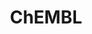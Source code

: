 ---
layout: default
bigquery: https://console.cloud.google.com/bigquery?p=patents-public-data&d=ebi_chembl&page=dataset
citation: '"The ChEMBL database in 2017." Anna Gaulton, Anne Hersey, Michał Nowotka,
  A Patrícia Bento, Jon Chambers, David Mendez, Prudence Mutowo, Francis Atkinson,
  Louisa J Bellis, Elena Cibrián-Uhalte, Mark Davies, Nathan Dedman, Anneli Karlsson,
  María Paula Magariños, John P Overington, George Papadatos, Ines Smit, Andrew R
  Leach Nucleic acids Research (2017) 45 (Database Issue), D945-D954'
contributors: European Bioinformatics Institute
cost: None
description: ChEMBL Data is a manually curated database of small molecules used in
  drug discovery, including information about existing patented drugs.
documentation: 'schema: https://www.ebi.ac.uk/chembl/db_schema


  '
last_edit: 04/05/2022, 22:43:08
location: https://console.cloud.google.com/marketplace/product/google_patents_public_datasets/chembl
maintained_by: EMBL-EBI, an outstation of European Molecular Biology Laboratory
related_publications: '

  ChEMBL: towards direct deposition of bioassay data.


  Mendez D, Gaulton A, Bento AP, Chambers J, De Veij M, Félix E, Magariños MP, Mosquera
  JF, Mutowo P, Nowotka M, Gordillo-Marañón M, Hunter F, Junco L, Mugumbate G, Rodriguez-Lopez
  M, Atkinson F, Bosc N, Radoux CJ, Segura-Cabrera A, Hersey A, Leach AR.


  — Nucleic Acids Res. 2019; 47(D1):D930-D940. doi: 10.1093/nar/gky1075

  '
schema_fields:
- sequence_md5sum
- assay_desc
- alert_name
- caloha_id
- level2
- end_position
- db_version
- formulation_id
- le
- doi
- assay_tissue
- who_name
- tid
- aromatic_rings
- standard_flag
- organism
- syn_type
- first_in_class
- bei
- tid_fixed
- psa
- full_molformula
- warning_country
- tissue_id
- full_mwt
- efo_term
- last_page
- uberon_id
- hrac_class_id
- level4_description
- data_validity_comment
- normal_range_min
- result_flag
- parent_id
- std_act_id
- ridx
- patent_no
- subgroup
- dosed_ingredient
- mc_target_name
- bao_format
- mutation
- start_position
- site_residues
- cx_logd
- level3
- cell_source_tissue
- active_molregno
- withdrawn_reason
- warning_year
- published_relation
- lle
- predbind_id
- mc_target_type
- hrac_code
- action_type
- db_source
- authors
- toid
- l2
- record_id
- protein_class_desc
- mesh_heading
- site_name
- prod_pat_id
- drug_substance_flag
- product_id
- confidence
- natural_product
- assay_source
- go_id
- route
- activity_count
- molfile
- ddd_admr
- enzyme_name
- acd_logp
- withdrawn_flag
- activity_comment
- idx
- mec_id
- status
- doc_id
- num_alerts
- warning_class
- sei
- assay_strain
- delist_flag
- stem_class
- acd_most_bpka
- cellosaurus_id
- level1
- text_value
- compd_id
- actsm_id
- l8
- target_desc
- units
- name
- compound_name
- log_id
- component_type
- upper_value
- source_domain_id
- class_level
- trade_name
- assay_test_type
- res_stem_id
- normal_range_max
- src_compound_id
- doc_type
- bto_id
- mw_freebase
- volume
- as_id
- chirality
- indref_id
- patent_expire_date
- variant_id
- withdrawn_year
- drugind_id
- parameter_type
- aidx
- clo_id
- cx_most_apka
- cell_id
- assay_tax_id
- tax_id
- usan_stem_id
- irac_class_id
- published_value
- prediction_method
- domain_id
- species_group_flag
- standard_inchi
- rtb
- comments
- l1
- stem
- substrate_record_id
- cell_name
- pathway_id
- withdrawn_class
- cell_description
- num_lipinski_ro5_violations
- definition
- src_description
- warning_description
- activity_id
- met_id
- assay_subcellular_fraction
- pref_name
- ass_cls_map_id
- qed_weighted
- cell_ontology_id
- relation
- mw_monoisotopic
- warnref_id
- company
- structure_type
- active_ingredient
- topical
- ingredient
- inorganic_flag
- indication_class
- isoform
- ddd_comment
- targrel_id
- disease_efficacy
- published_type
- parent_go_id
- homologue
- protein_class_synonym
- target_mapping
- entity_id
- acd_most_apka
- entity_type
- chembl_id
- direct_interaction
- alert_id
- stat
- approval_date
- applicant_full_name
- mol_atc_id
- class_type
- usan_substem
- assay_cell_type
- comp_class_id
- hba_lipinski
- black_box_warning
- mc_organism
- mc_target_accession
- aspect
- assay_param_id
- frac_class_id
- curation_comment
- helm_notation
- hbd
- dosage_form
- therapeutic_flag
- usan_stem
- source
- standard_relation
- standard_value
- level3_description
- related_tid
- metabolite_record_id
- hbd_lipinski
- ref_type
- ddd_id
- potential_duplicate
- updated_by
- assay_id
- confidence_score
- pathway_key
- protclasssyn_id
- molecule_type
- version
- patent_use_code
- compound_key
- targcomp_id
- accession
- protein_class_id
- parent_molregno
- assay_class_id
- qudt_units
- ap_id
- sequence
- cell_source_tax_id
- drug_product_flag
- metref_id
- relationship
- enzyme_tid
- oral
- l7
- abstract
- mechanism_comment
- patent_id
- src_short_name
- max_phase
- cidx
- standard_text_value
- last_active
- usan_year
- orig_description
- previous_company
- bao_id
- frac_code
- mechanism_of_action
- year
- max_phase_for_ind
- description
- level5
- alogp
- mesh_id
- nda_type
- domain_type
- assay_type
- domain_description
- chebi_par_id
- title
- mol_hrac_id
- target_type
- published_units
- country
- creation_date
- ddd_value
- met_conversion
- oc_id
- l4
- site_id
- canonical_smiles
- atc_code
- irac_code
- relationship_desc
- component_synonym
- domain_name
- biocomp_id
- mol_irac_id
- curated_by
- acd_logd
- drug_record_id
- cx_logp
- major_class
- journal
- parameter_value
- ref_url
- pubmed_id
- short_name
- assay_organism
- efo_id
- smarts
- polymer_flag
- priority
- smid
- num_ro5_violations
- availability_type
- l6
- sitecomp_id
- prodrug
- warning_type
- updated_on
- standard_units
- synonyms
- cx_most_bpka
- parent_type
- comp_go_id
- src_assay_id
- mol_frac_id
- mc_tax_id
- withdrawn_country
- hba
- type
- level2_description
- relationship_type
- level4
- research_stem
- usan_stem_definition
- molregno
- cell_source_organism
- selectivity_comment
- pchembl_value
- submission_date
- standard_upper_value
- parenteral
- who_extra
- path
- molsyn_id
- component_id
- rgid
- first_page
- co_stem_id
- src_id
- value
- compsyn_id
- first_approval
- tbl
- issue
- standard_type
- annotation
- job_id
- cl_lincs_id
- heavy_atoms
- ddd_units
- cpd_str_alert_id
- l3
- met_comment
- binding_site_comment
- molecular_mechanism
- ad_type
- warning_id
- strength
- l5
- level1_description
- ref_id
- standard_inchi_key
- molecular_species
- downgraded
- innovator_company
- label
- alert_set_id
- mecref_id
- set_name
- publication_number
- uo_units
- ro3_pass
- assay_category
- bao_endpoint
shortname: chembl
tags:
- biotechnology
- health
- chemical
- bioinformatics
- medical
terms_of_use: CC BY-SA 3.0
title: ChEMBL
uuid: e232a192-965c-4ec9-904c-155b6dfe56c5
---